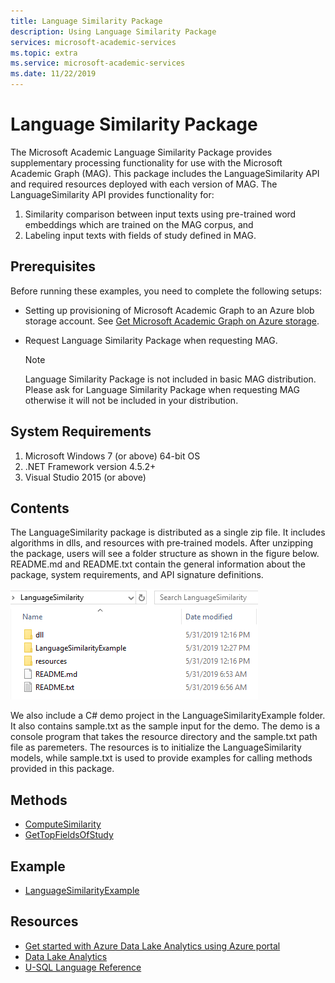 ```yaml
---
title: Language Similarity Package
description: Using Language Similarity Package
services: microsoft-academic-services
ms.topic: extra
ms.service: microsoft-academic-services
ms.date: 11/22/2019
---
```

# Language Similarity Package

The Microsoft Academic Language Similarity Package provides supplementary processing functionality for use with the Microsoft Academic Graph (MAG). This package includes the LanguageSimilarity API and required resources deployed with each version of MAG. The LanguageSimilarity API provides functionality for:

1. Similarity comparison between input texts using pre-trained word embeddings which are trained on the MAG corpus, and
2. Labeling input texts with fields of study defined in MAG.

## Prerequisites

Before running these examples, you need to complete the following setups:

* Setting up provisioning of Microsoft Academic Graph to an Azure blob storage account. See [Get Microsoft Academic Graph on Azure storage](get-started-setup-provisioning.md).

* Request Language Similarity Package when requesting MAG.

  > [!NOTE]
  > Language Similarity Package is not included in basic MAG distribution. Please ask for Language Similarity Package when requesting MAG otherwise it will not be included in your distribution.

## System Requirements

1. Microsoft Windows 7 (or above) 64-bit OS
2. .NET Framework version 4.5.2+
3. Visual Studio 2015 (or above)

## Contents

The LanguageSimilarity package is distributed as a single zip file. It includes algorithms in dlls, and resources with pre‑trained models. After unzipping the package, users will see a folder structure as shown in the figure below. README.md and README.txt contain the general information about the package, system requirements, and API signature definitions.

  ![Language Similarity Package content](media/language-similarity/content.png "Language Similarity Package content")

We also include a C# demo project in the LanguageSimilarityExample folder. It also contains sample.txt as the sample input for the demo.
The demo is a console program that takes the resource directory and the sample.txt path file as paremeters. The resources is to initialize the LanguageSimilarity models, while sample.txt is used to provide examples for calling methods provided in this package.

## Methods

* [ComputeSimilarity](language-similarity-computesimilarity.md)
* [GetTopFieldsOfStudy](language-similarity-gettopfieldsofstudy.md)

## Example

* [LanguageSimilarityExample](language-similarity-example.md)

## Resources

* [Get started with Azure Data Lake Analytics using Azure portal](https://docs.microsoft.com/en-us/azure/data-lake-analytics/data-lake-analytics-get-started-portal)
* [Data Lake Analytics](https://azure.microsoft.com/services/data-lake-analytics/)
* [U-SQL Language Reference](https://docs.microsoft.com/u-sql/)
